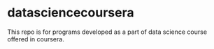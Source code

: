 # datasciencecoursera
This repo is for programs developed as a part of data science course offered in coursera.
